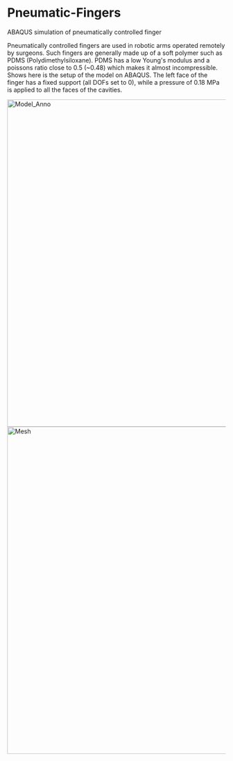 # Pneumatic-Fingers
ABAQUS simulation of pneumatically controlled finger

Pneumatically controlled fingers are used in robotic arms operated remotely by surgeons. Such fingers are generally made up of a soft polymer such as PDMS (Polydimethylsiloxane). 
PDMS has a low Young's modulus and a poissons ratio close to 0.5 (~0.48) which makes it almost incompressible. 
Shows here is the setup of the model on ABAQUS. The left face of the finger has a fixed support (all DOFs set to 0), while a pressure of 0.18 MPa is applied to all the faces of the cavities.

<img width="1413" height="754" alt="Model_Anno" src="https://github.com/user-attachments/assets/81f4312d-b12c-405f-8a00-1863dd722398" />


<img width="1409" height="754" alt="Mesh" src="https://github.com/user-attachments/assets/cc9c6536-795f-4bb2-b1d8-4d6466ac7162" />
